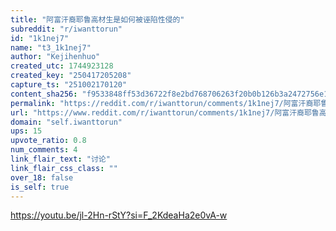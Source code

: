 ```yaml
---
title: "阿富汗裔耶鲁高材生是如何被诬陷性侵的"
subreddit: "r/iwanttorun"
id: "1k1nej7"
name: "t3_1k1nej7"
author: "Kejihenhuo"
created_utc: 1744923128
created_key: "250417205208"
capture_ts: "251002170120"
content_sha256: "f9533848ff53d36722f8e2bd768706263f20b0b126b3a2472756e1117b0fb03b"
permalink: "https://reddit.com/r/iwanttorun/comments/1k1nej7/阿富汗裔耶鲁高材生是如何被诬陷性侵的/"
url: "https://www.reddit.com/r/iwanttorun/comments/1k1nej7/阿富汗裔耶鲁高材生是如何被诬陷性侵的/"
domain: "self.iwanttorun"
ups: 15
upvote_ratio: 0.8
num_comments: 4
link_flair_text: "讨论"
link_flair_css_class: ""
over_18: false
is_self: true
---
```


<https://youtu.be/jl-2Hn-rStY?si=F_2KdeaHa2e0vA-w>
